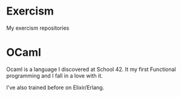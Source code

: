 # Exercism
My exercism repositories

# OCaml

Ocaml is a language I discovered at School 42.
It my first Functional programming and I fall in a love with it.

I've also trained before on Elixir/Erlang.
